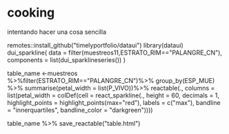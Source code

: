 # cooking

intentando hacer una cosa sencilla

remotes::install_github("timelyportfolio/dataui")
library(dataui)
dui_sparkline(
  data = filter(muestreos11,ESTRATO_RIM=="PALANGRE_CN"),
  components = list(dui_sparklineseries())
)




table_name <-muestreos %>%filter(ESTRATO_RIM=="PALANGRE_CN")%>%
  group_by(ESP_MUE) %>%
  summarise(petal_width = list(P_VIVO))%>%
  reactable(.,
       columns = list(petal_width = colDef(cell = react_sparkline(.,
               height = 60, decimals = 1,
               highlight_points = highlight_points(max="red"),
     labels = c("max"),
             bandline = "innerquartiles",
              bandline_color = "darkgreen"))))

table_name %>%
  save_reactable("table.html")

